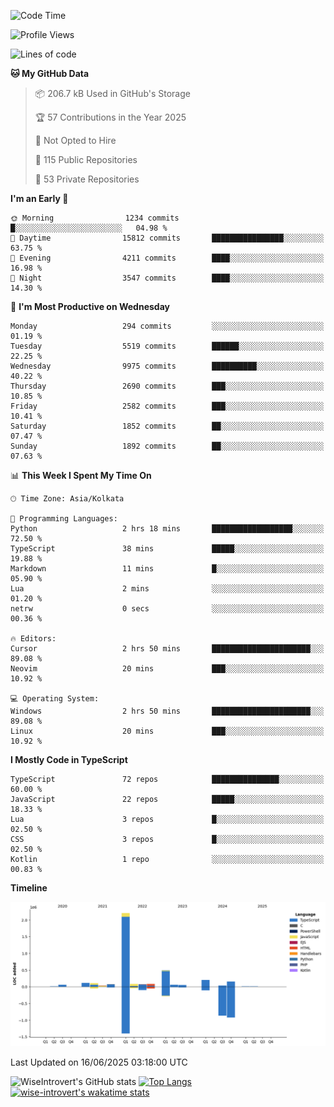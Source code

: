 <!--START_SECTION:waka-->
![Code Time](http://img.shields.io/badge/Code%20Time-2%2C344%20hrs%2014%20mins-blue)

![Profile Views](http://img.shields.io/badge/Profile%20Views-0-blue)

![Lines of code](https://img.shields.io/badge/From%20Hello%20World%20I%27ve%20Written-3.8%20million%20lines%20of%20code-blue)

**🐱 My GitHub Data** 

> 📦 206.7 kB Used in GitHub's Storage 
 > 
> 🏆 57 Contributions in the Year 2025
 > 
> 🚫 Not Opted to Hire
 > 
> 📜 115 Public Repositories 
 > 
> 🔑 53 Private Repositories 
 > 
**I'm an Early 🐤** 

```text
🌞 Morning                1234 commits        █░░░░░░░░░░░░░░░░░░░░░░░░   04.98 % 
🌆 Daytime                15812 commits       ████████████████░░░░░░░░░   63.75 % 
🌃 Evening                4211 commits        ████░░░░░░░░░░░░░░░░░░░░░   16.98 % 
🌙 Night                  3547 commits        ████░░░░░░░░░░░░░░░░░░░░░   14.30 % 
```
📅 **I'm Most Productive on Wednesday** 

```text
Monday                   294 commits         ░░░░░░░░░░░░░░░░░░░░░░░░░   01.19 % 
Tuesday                  5519 commits        ██████░░░░░░░░░░░░░░░░░░░   22.25 % 
Wednesday                9975 commits        ██████████░░░░░░░░░░░░░░░   40.22 % 
Thursday                 2690 commits        ███░░░░░░░░░░░░░░░░░░░░░░   10.85 % 
Friday                   2582 commits        ███░░░░░░░░░░░░░░░░░░░░░░   10.41 % 
Saturday                 1852 commits        ██░░░░░░░░░░░░░░░░░░░░░░░   07.47 % 
Sunday                   1892 commits        ██░░░░░░░░░░░░░░░░░░░░░░░   07.63 % 
```


📊 **This Week I Spent My Time On** 

```text
🕑︎ Time Zone: Asia/Kolkata

💬 Programming Languages: 
Python                   2 hrs 18 mins       ██████████████████░░░░░░░   72.50 % 
TypeScript               38 mins             █████░░░░░░░░░░░░░░░░░░░░   19.88 % 
Markdown                 11 mins             █░░░░░░░░░░░░░░░░░░░░░░░░   05.90 % 
Lua                      2 mins              ░░░░░░░░░░░░░░░░░░░░░░░░░   01.20 % 
netrw                    0 secs              ░░░░░░░░░░░░░░░░░░░░░░░░░   00.36 % 

🔥 Editors: 
Cursor                   2 hrs 50 mins       ██████████████████████░░░   89.08 % 
Neovim                   20 mins             ███░░░░░░░░░░░░░░░░░░░░░░   10.92 % 

💻 Operating System: 
Windows                  2 hrs 50 mins       ██████████████████████░░░   89.08 % 
Linux                    20 mins             ███░░░░░░░░░░░░░░░░░░░░░░   10.92 % 
```

**I Mostly Code in TypeScript** 

```text
TypeScript               72 repos            ███████████████░░░░░░░░░░   60.00 % 
JavaScript               22 repos            █████░░░░░░░░░░░░░░░░░░░░   18.33 % 
Lua                      3 repos             █░░░░░░░░░░░░░░░░░░░░░░░░   02.50 % 
CSS                      3 repos             █░░░░░░░░░░░░░░░░░░░░░░░░   02.50 % 
Kotlin                   1 repo              ░░░░░░░░░░░░░░░░░░░░░░░░░   00.83 % 
```



**Timeline**

![Lines of Code chart](https://raw.githubusercontent.com/wise-introvert/wise-introvert/master/assets/bar_graph.png)


 Last Updated on 16/06/2025 03:18:00 UTC
<!--END_SECTION:waka-->

![WiseIntrovert's GitHub stats](https://github-readme-stats.vercel.app/api?username=wise-introvert&count_private=true&show_icons=true)
[![Top Langs](https://github-readme-stats.vercel.app/api/top-langs/?username=wise-introvert&langs_count=10)](https://github.com/anuraghazra/github-readme-stats)
[![wise-introvert's wakatime stats](https://github-readme-stats.vercel.app/api/wakatime?username=wiseintrovert)](https://github.com/anuraghazra/github-readme-stats)
